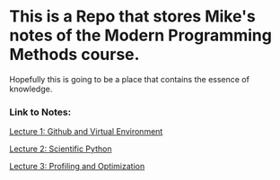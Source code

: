 # This is a Repo that stores Mike's notes of the Modern Programming Methods course.

Hopefully this is going to be a place that contains the essence of knowledge.

### Link to Notes:
[Lecture 1: Github and Virtual Environment](./Lecture%201%20Github.md)

[Lecture 2: Scientific Python](./Lecture%202%20Scientific%20Python.md)

[Lecture 3: Profiling and Optimization](./Lecture%203%20Algorithms,%20Porfiling%20and%20Optimization.md)

